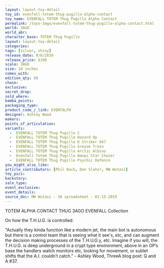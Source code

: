 ```yaml
---
layout: layout-toy-detail 
toy_id: evenfall-totem-thug-pugillo-alpha-contact
toy_name: EVENFALL TOTEM Thug Pugillo Alpha Contact
permalink: /toys-3ago/evenfall-totem-thug-pugillo-alpha-contact.html
world: 3AGO
world_abr: 
character_base: TOTEM Thug Pugillo
layout: layout-toy-detail
categories: 
tags: [silver, shiny]
release_date: 9/8/2016
release_price: $160 
scale: 3AGO
size: 10 inches
comes_with: 
edition_qty: 50
chase: 
exclusive: 
secret_drop: 
sold_where: 
bamba_points: 
packaging_type: 
product_code_/_link: EVENTALPH
designer: Ashley Wood
makers: 
points_of_articulation: 
variants: 
  -  EVENFALL TOTEM Thug Pugillo C
  -  EVENFALL TOTEM Thug Pugillo Hazard Op
  -  EVENFALL TOTEM Thug Pugillo K Striker 047
  -  EVENFALL TOTEM Thug Pugillo Greyve Train
  -  EVENFALL TOTEM Thug Pugillo Arctic Albino 
  -  Evenfall Totem Thug Pugillo Wanpi Star Chaser
  -  EVENFALL TOTEM Thug Pugillo Psychic Defence
you_might_also_like: 
article_contributors: [Phil Back, Don Slater, MW Wutasi]
toy_pics: 
backstory: 
sale_type: 
event_exclusive: 
event_details: 
source_doc: MW Wutasi - 3A spreadsheet - 01-15-2019
---
```

TOTEM ALPHA CONTACT THUG
3AGO EVENFALL Collection

On how the T.H.U.G. is controlled:

"Actually they kinda function like a modern jet, the main bot is autonomous but there is a control team that is seeing what it see's, etc, and can augment the decision making processes of the T.H.U.G.y, etc. Imagine if you will, the T.H.U.G. is deep underground in a crypt type environment, above in an OP’s base the handlers watch monitors etc, looking for movement, or sublet shifts that the A.I. couldn’t catch." - Ashley Wood, ThreeA blog post: Q and A #37.